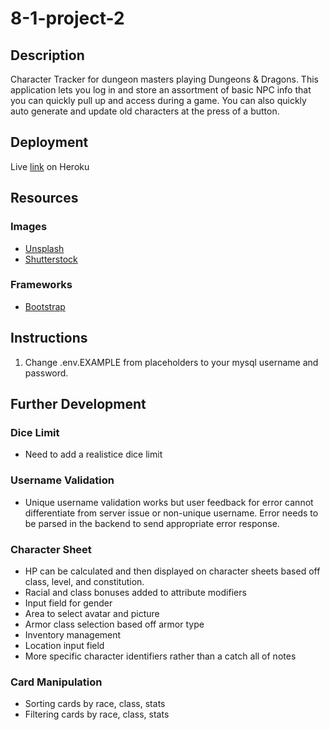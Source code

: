 # 8-1-project-2

## Description

Character Tracker for dungeon masters playing Dungeons & Dragons. This application lets you log in and store an assortment of basic NPC info that you can quickly pull up and access during a game. You can also quickly auto generate and update old characters at the press of a button.

## Deployment

Live [link](https://dnd-dm-character-tracker.herokuapp.com/) on Heroku

## Resources

### Images

-   [Unsplash](https://unsplash.com/)
-   [Shutterstock](https://www.shutterstock.com/home)

### Frameworks

-   [Bootstrap](https://getbootstrap.com/docs/5.1/getting-started/introduction/)

## Instructions

1. Change .env.EXAMPLE from placeholders to your mysql username and password.

## Further Development

### Dice Limit

-   Need to add a realistice dice limit

### Username Validation

-   Unique username validation works but user feedback for error cannot differentiate from server issue or non-unique username. Error needs to be parsed in the backend to send appropriate error response.

### Character Sheet

-   HP can be calculated and then displayed on character sheets based off class, level, and constitution.
-   Racial and class bonuses added to attribute modifiers
-   Input field for gender
-   Area to select avatar and picture
-   Armor class selection based off armor type
-   Inventory management
-   Location input field
-   More specific character identifiers rather than a catch all of notes

### Card Manipulation

-   Sorting cards by race, class, stats
-   Filtering cards by race, class, stats

